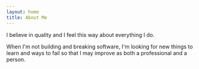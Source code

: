 ```yaml
---
layout: home
title: About Me
---
```


I believe in quality and I feel this way about everything I do. 

When I'm not building and breaking software, I'm looking for new things to learn and ways to fail so that I may improve as both a professional and a person.
